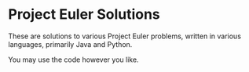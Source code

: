 Project Euler Solutions
============

These are solutions to various Project Euler problems, written in various languages, primarily Java and Python.

You may use the code however you like.
